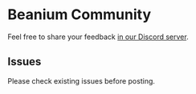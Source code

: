 # Beanium Community

Feel free to share your feedback [in our Discord server](https://discord.beanium.net).

<!--## Roadmap

View the [official Beanium public roadmap](https://github.com/orgs/BeaniumMC/projects/1).-->

## Issues

Please check existing issues before posting.
